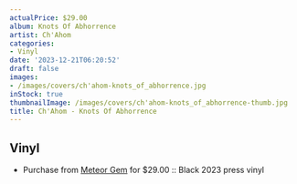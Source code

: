 ```yaml
---
actualPrice: $29.00
album: Knots Of Abhorrence
artist: Ch'Ahom
categories:
- Vinyl
date: '2023-12-21T06:20:52'
draft: false
images:
- /images/covers/ch'ahom-knots_of_abhorrence.jpg
inStock: true
thumbnailImage: /images/covers/ch'ahom-knots_of_abhorrence-thumb.jpg
title: Ch'Ahom - Knots Of Abhorrence
---
```


## Vinyl
* Purchase from [Meteor Gem](https://meteor-gem.com/products/chahom-knots-of-abhorrence-lp) for $29.00 :: Black 2023 press vinyl
